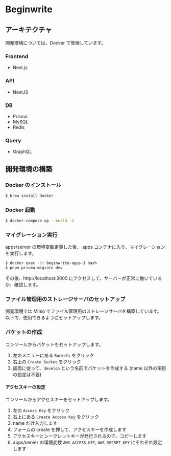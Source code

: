 # Beginwrite

## アーキテクチャ
開発環境については、Docker で管理しています。

### Frontend
- Next.js

### API
- NestJS

### DB
- Prisma
- MySQL
- Redis

### Query
- GraphQL

## 開発環境の構築

### Docker のインストール

```bash
$ brew install docker
```

### Docker 起動

```bash
$ docker-compose up --build -d
```

### マイグレーション実行
apps/server の環境変数定義した後、
apps コンテナに入り、マイグレーションを実行します。

```bash
$ docker exec -it beginwrite-apps-1 bash
$ pnpm prisma migrate dev
```

その後、http://localhost:3000 にアクセスして、サーバーが正常に動いているか、確認します。

### ファイル管理用のストレージサーバのセットアップ
開発環境では Minio でファイル管理用のストレージサーバを構築しています。
以下で、使用できるようにセットアップします。

### バケットの作成
コンソールからバケットをセットアップします。

1. 左のメニューにある `Buckets` をクリック
2. 右上の `Create Bucket` をクリック
3. 画面に従って、`develop` という名前でバケットを作成する (name 以外の項目の設定は不要)

#### アクセスキーの設定
コンソールからアクセスキーをセットアップします。

1. 左の `Access Key` をクリック
2. 右上にある `Create Access Key` をクリック
3. name だけ入力します
4. フォームの create を押して、アクセスキーを作成します
5. アクセスキーとシークレットキーが発行されるので、コピーします
6. apps/server の環境変数 `AWS_ACCESS_KEY`, `AWS_SECRET_KEY` にそれぞれ設定します

